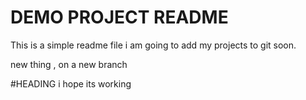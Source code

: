 # DEMO PROJECT README

This is a simple readme file
i am going to add my projects to git soon.

new thing , on a new branch

#HEADING
i hope its working